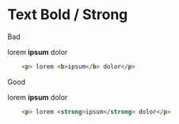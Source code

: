 # Text Bold / Strong

<div class="flex flex-wrap">
<div class="w-1/6">
	<p>
		Bad
	<p>
</div>
<div class="w-2/6">
	<p> lorem <b>ipsum</b> dolor</p>
</div>
<div class="w-3/6">

``` html
	<p> lorem <b>ipsum</b> dolor</p>
```
</div>
<div class="w-1/6">
	<p>
		Good
	<p>
</div>
<div class="w-2/6">
	<p> lorem <strong>ipsum</strong> dolor</p>
</div>
<div class="w-3/6">

``` html
	<p> lorem <strong>ipsum</strong> dolor</p>
```
</div>
</div>